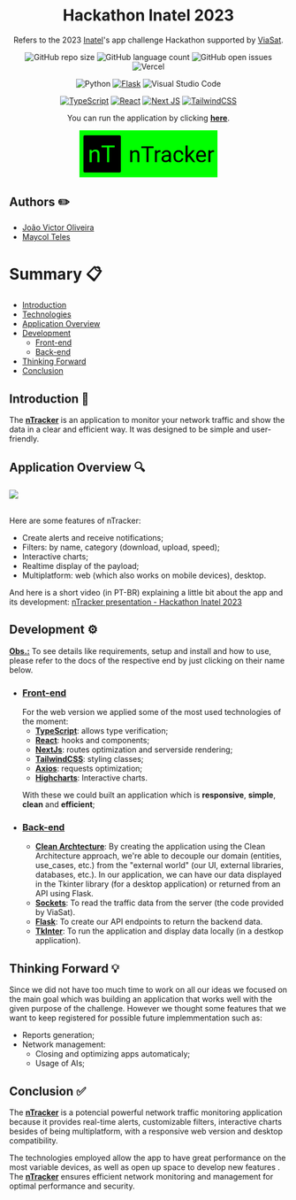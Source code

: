 <h1 align="center"> Hackathon Inatel 2023 </h1>

<p align="center">Refers to the 2023 <a href='https://inatel.br/'>Inatel</a>'s app challenge Hackathon supported by <a href='https://www.viasat.com/'>ViaSat</a>.</p>

<div id='technology' align="center">

![GitHub repo size](https://img.shields.io/github/repo-size/jvoliveirag/Hackathon-Inatel-2023)
![GitHub language count](https://img.shields.io/github/languages/count/jvoliveirag/Hackathon-Inatel-2023)
![GitHub open issues](https://img.shields.io/github/issues/jvoliveirag/Hackathon-Inatel-2023)
![Vercel](https://vercelbadge.vercel.app/api/jvoliveirag/Hackathon-Inatel-2023)

![Python](https://img.shields.io/badge/python-3670A0?style=for-the-badge&logo=python&logoColor=ffdd54)
<a href='#flask'>![Flask](https://img.shields.io/badge/flask-%23000.svg?style=for-the-badge&logo=flask&logoColor=white)</a>
![Visual Studio Code](https://img.shields.io/badge/Visual%20Studio%20Code-0078d7.svg?style=for-the-badge&logo=visual-studio-code&logoColor=white)

<a href='#TS'>![TypeScript](https://img.shields.io/badge/typescript-%23007ACC.svg?style=for-the-badge&logo=typescript&logoColor=white)</a>
<a href='#react'>![React](https://img.shields.io/badge/react-%2320232a.svg?style=for-the-badge&logo=react&logoColor=%2361DAFB)</a>
<a href='#next'>![Next JS](https://img.shields.io/badge/Next-black?style=for-the-badge&logo=next.js&logoColor=white)</a>
<a href='#tailwind'>![TailwindCSS](https://img.shields.io/badge/tailwindcss-%2338B2AC.svg?style=for-the-badge&logo=tailwind-css&logoColor=white)</a>

You can run the application by clicking <b><u><a href='https://ntracker.vercel.app/'>here</a></u></b>.

<img align='center' src="logo.png" width="250">

</div>

<h2 id="footer" align="left">Authors ✏️</h2>

- [João Victor Oliveira](https://github.com/jvoliveirag)
- [Maycol Teles](https://github.com/MaycolTeles)

<div>
<h1> Summary 📋</h1>

- <a href="#intro">Introduction</a>
- <a href="#technology">Technologies</a>
- <a href="#app">Application Overview</a>
- <a href='#dev'>Development</a>
  - <a href='#front'>Front-end</a>
  - <a href='#back'>Back-end</a>
- <a href='#future'>Thinking Forward</a>
- <a href="#concl">Conclusion</a>
</div>

<h2 id="intro" align="left">Introduction 📌</h2>
The <u><b>nTracker</b></u> is an application to monitor your network traffic and show the data in a clear and efficient way. It was designed to be simple and user-friendly.

<h2 id="app" align="left">Application Overview 🔍</h2>

<img align='center' src="https://media.giphy.com/media/v1.Y2lkPTc5MGI3NjExZjNhMThlZjcyODQ5YjJhN2JhYjNkMjAyNmU3Y2NiMDBkZGJlNjQ3MCZlcD12MV9pbnRlcm5hbF9naWZzX2dpZklkJmN0PWc/qlDZRtXiEqYeOzMTcm/giphy.gif" width="450">

<br>Here are some features of nTracker:

- Create alerts and receive notifications;
- Filters: by name, category (download, upload, speed);
- Interactive charts;
- Realtime display of the payload;
- Multiplatform: web (which also works on mobile devices), desktop.

And here is a short video (in PT-BR) explaining a little bit about the app and its development: <a href='https://drive.google.com/file/d/1WnmZ-0mR-ZlX6-6oapkfCf3AUl22lGUI/view?usp=sharing'>nTracker presentation - Hackathon Inatel 2023</a>

<h2 id="dev" align="left">Development ⚙️</h2>

<u><b>Obs.:</b></u> To see details like requirements, setup and install and how to use, please refer to the docs of the respective end by just clicking on their name below.

- <h3 id="front" align="left"><a href='https://github.com/jvoliveirag/Hackathon-Inatel-2023/blob/main/frontend/README.md'>Front-end</a></h3>
    For the web version we applied some of the most used technologies of the moment:

  - <a id='TS'><b><u>TypeScript</u></b>: allows type verification;</a>
  - <a id='react'><b><u>React</u></b>: hooks and components;</a>
  - <a id='next'><b><u>NextJs</u></b>: routes optimization and serverside rendering;</a>
  - <a id='tailwind'><b><u>TailwindCSS</u></b>: styling classes;</a>
  - <b><u>Axios</u></b>: requests optimization;
  - <b><u>Highcharts</u></b>: Interactive charts.

  With these we could built an application which is <b>responsive</b>, <b>simple</b>, <b>clean</b> and <b>efficient</b>;

- <h3 id="back" align="left"><a href='https://github.com/jvoliveirag/Hackathon-Inatel-2023/blob/main/backend/README.md'>Back-end</a></h3>

  - <b><u>Clean Archtecture</u></b>: By creating the application using the Clean Architecture approach, we're able to decouple our domain (entities, use_cases, etc.) from the "external world" (our UI, external libraries, databases, etc.). In our application, we can have our data displayed in the Tkinter library (for a desktop application) or returned from an API using Flask.
  - <b><u>Sockets</u></b>: To read the traffic data from the server (the code provided by ViaSat).
  - <b id='flask'><u>Flask</u></b>: To create our API endpoints to return the backend data.
  - <b><u>TkInter</u></b>: To run the application and display data locally (in a destkop application).

<h2 id="future" align="left">Thinking Forward 💡</h2>
    Since we did not have too much time to work on all our ideas we focused on the main goal which was building an application that works well with the given purpose of the challenge. However we thought some features that we want to keep registered for possible future implemmentation such as: 
    
 - Reports generation;
 - Network management:
    - Closing and optimizing apps automaticaly;
    - Usage of AIs;

<h2 id="concl" align="left">Conclusion ✅</h2>
The <u><b>nTracker</b></u> is a potencial powerful network traffic monitoring application because it provides real-time alerts, customizable filters, interactive charts besides of being multiplatform, with a responsive web version and desktop compatibility.

The technologies employed allow the app to have great performance on the most variable devices, as well as open up space to develop new features . The <u><b>nTracker</b></u> ensures efficient network monitoring and management for optimal performance and security.
